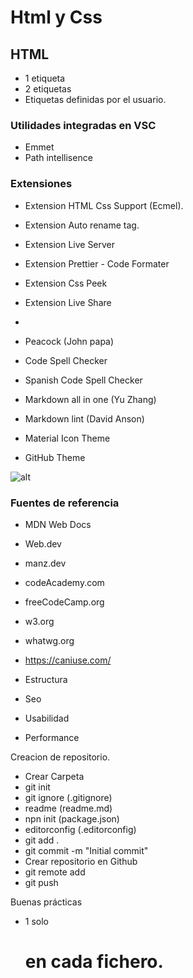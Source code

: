 # Html y Css

## HTML

-   1 etiqueta
-   2 etiquetas
-   Etiquetas definidas por el usuario.

### Utilidades integradas en VSC

-   Emmet
-   Path intellisence

### Extensiones

-   Extension HTML Css Support (Ecmel).
-   Extension Auto rename tag.
-   Extension Live Server
-   Extension Prettier - Code Formater
-   Extension Css Peek
-   Extension Live Share
-

-   Peacock (John papa)
-   Code Spell Checker
-   Spanish Code Spell Checker
-   Markdown all in one (Yu Zhang)
-   Markdown lint (David Anson)
-   Material Icon Theme
-   GitHub Theme

![alt](https://es.wikipedia.org/wiki/Archivo:SVG_logo.svg)

### Fuentes de referencia

-   MDN Web Docs
-   Web.dev
-   manz.dev
-   codeAcademy.com
-   freeCodeCamp.org
-   w3.org
-   whatwg.org
-   https://caniuse.com/

-   Estructura
-   Seo
-   Usabilidad
-   Performance

Creacion de repositorio.

-   Crear Carpeta
-   git init
-   git ignore (.gitignore)
-   readme (readme.md)
-   npn init (package.json)
-   editorconfig (.editorconfig)
-   git add .
-   git commit -m "Initial commit"
-   Crear repositorio en Github
-   git remote add <nombre> <url>
-   git push <name>

Buenas prácticas

-   1 solo <h1> en cada fichero.
